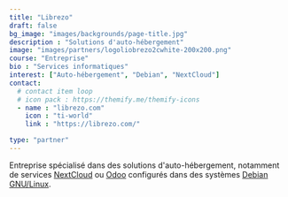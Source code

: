 ```yaml
---
title: "Librezo"
draft: false
bg_image: "images/backgrounds/page-title.jpg"
description : "Solutions d'auto-hébergement"
image: "images/partners/logoliobrezo2cwhite-200x200.png"
course: "Entreprise"
bio : "Services informatiques"
interest: ["Auto-hébergement", "Debian", "NextCloud"] 
contact:
  # contact item loop
  # icon pack : https://themify.me/themify-icons
  - name : "librezo.com"
    icon : "ti-world"
    link : "https://librezo.com/"

type: "partner"
---
```


Entreprise spécialisé dans des solutions d'auto-hébergement, notamment de
services [NextCloud](https://nextcloud.com/fr_FR/) ou [Odoo](https://www.odoo.com/fr_FR/)
configurés dans des systèmes [Debian GNU/Linux](https://www.debian.org/index.fr.html).

